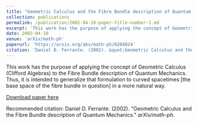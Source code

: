 ```yaml
---
title: "Geometric Calculus and the Fibre Bundle description of Quantum Mechanics"
collection: publications
permalink: /publication/2002-04-10-paper-title-number-1.md
excerpt: 'This work has the purpose of applying the concept of Geometric Calculus (Clifford Algebras) to the Fibre Bundle description of Quantum Mechanics. Thus, it is intended to generalize that formulation to curved spacetimes [the base space of the fibre bundle in question] in a more natural way.'
date: 2002-04-10
venue: 'arXiv/math-ph'
paperurl: 'https://arxiv.org/abs/math-ph/0204024'
citation: 'Daniel D. Ferrante. (2002). &quot;Geometric Calculus and the Fibre Bundle description of Quantum Mechanics.&quot; <i>arXiv/math-ph</i>.'
---
```

This work has the purpose of applying the concept of Geometric Calculus (Clifford Algebras) to the Fibre Bundle description of Quantum Mechanics. Thus, it is intended to generalize that formulation to curved spacetimes [the base space of the fibre bundle in question] in a more natural way.

[Download paper here](https://arxiv.org/abs/math-ph/0204024)

Recommended citation: Daniel D. Ferrante. (2002). "Geometric Calculus and the Fibre Bundle description of Quantum Mechanics." <i>arXiv/math-ph</i>.
